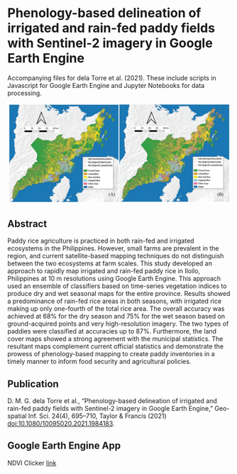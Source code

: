 # Phenology-based delineation of irrigated and rain-fed paddy fields with Sentinel-2 imagery in Google Earth Engine

Accompanying files for dela Torre et al. (2021). These include scripts in Javascript for Google Earth Engine and Jupyter Notebooks for data processing.

![Map of Rice Areas in Iloilo](fig7.png "Iloilo rice map")

## Abstract
Paddy rice agriculture is practiced in both rain-fed and irrigated ecosystems in the Philippines. However, small farms are prevalent in the region, and current satellite-based mapping techniques do not distinguish between the two ecosystems at farm scales. This study developed an approach to rapidly map irrigated and rain-fed paddy rice in Iloilo, Philippines at 10 m resolutions using Google Earth Engine. This approach used an ensemble of classifiers based on time-series vegetation indices to produce dry and wet seasonal maps for the entire province. Results showed a predominance of rain-fed rice areas in both seasons, with irrigated rice making up only one-fourth of the total rice area. The overall accuracy was achieved at 68% for the dry season and 75% for the wet season based on ground-acquired points and very high-resolution imagery. The two types of paddies were classified at accuracies up to 87%. Furthermore, the land cover maps showed a strong agreement with the municipal statistics. The resultant maps complement current official statistics and demonstrate the prowess of phenology-based mapping to create paddy inventories in a timely manner to inform food security and agricultural policies.

## Publication
D. M. G. dela Torre et al., “Phenology-based delineation of irrigated and rain-fed paddy fields with Sentinel-2 imagery in Google Earth Engine,” Geo-spatial Inf. Sci. 24(4), 695–710, Taylor & Francis (2021) [doi:10.1080/10095020.2021.1984183](https://doi.org/10.1080/10095020.2021.1984183).

## Google Earth Engine App
NDVI Clicker [link](https://ddel528.users.earthengine.app/view/clickersentinelndvi)
